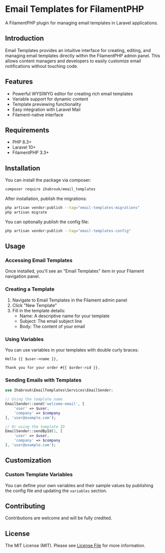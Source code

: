 # Email Templates for FilamentPHP

A FilamentPHP plugin for managing email templates in Laravel applications.

## Introduction

Email Templates provides an intuitive interface for creating, editing, and managing email templates directly within the FilamentPHP admin panel. This allows content managers and developers to easily customize email notifications without touching code.

## Features

- Powerful WYSIWYG editor for creating rich email templates
- Variable support for dynamic content
- Template previewing functionality
- Easy integration with Laravel Mail
- Filament-native interface

## Requirements

- PHP 8.3+
- Laravel 10+
- FilamentPHP 3.3+

## Installation

You can install the package via composer:

```bash
composer require ihabrouk/email_templates
```

After installation, publish the migrations:

```bash
php artisan vendor:publish --tag="email-templates-migrations"
php artisan migrate
```

You can optionally publish the config file:

```bash
php artisan vendor:publish --tag="email-templates-config"
```

## Usage

### Accessing Email Templates

Once installed, you'll see an "Email Templates" item in your Filament navigation panel.

### Creating a Template

1. Navigate to Email Templates in the Filament admin panel
2. Click "New Template"
3. Fill in the template details:
   - Name: A descriptive name for your template
   - Subject: The email subject line
   - Body: The content of your email

### Using Variables

You can use variables in your templates with double curly braces:

```
Hello {{ $user->name }},

Thank you for your order #{{ $order->id }}.
```

### Sending Emails with Templates

```php
use Ihabrouk\EmailTemplates\Services\EmailSender;

// Using the template name
EmailSender::send('welcome-email', [
    'user' => $user,
    'company' => $company
], 'user@example.com');

// Or using the template ID
EmailSender::sendById(1, [
    'user' => $user,
    'company' => $company
], 'user@example.com');
```

## Customization

### Custom Template Variables

You can define your own variables and their sample values by publishing the config file and updating the `variables` section.

## Contributing

Contributions are welcome and will be fully credited.

## License

The MIT License (MIT). Please see [License File](LICENSE.md) for more information.
